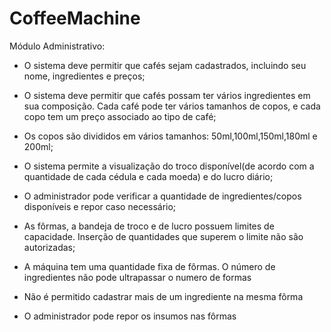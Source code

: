 # CoffeeMachine 
Módulo Administrativo:

 - O sistema deve permitir que cafés sejam cadastrados, incluindo seu nome, ingredientes e preços;

- O sistema deve permitir que cafés possam ter vários ingredientes em sua composição. Cada café pode ter vários tamanhos de copos, e cada copo tem um preço associado ao tipo de café;

- Os copos são divididos em vários tamanhos: 50ml,100ml,150ml,180ml e 200ml;

- O sistema permite a visualização do troco disponível(de acordo com a quantidade de cada cédula e cada moeda) e do lucro diário;

- O administrador pode verificar a quantidade de ingredientes/copos disponíveis e repor caso necessário;

- As fôrmas, a bandeja de troco e de lucro possuem limites de capacidade. Inserção de quantidades que superem o limite não são autorizadas;

- A máquina tem uma quantidade fixa de fôrmas. O número de ingredientes não pode ultrapassar o numero de formas

- Não é permitido cadastrar mais de um ingrediente na mesma fôrma 

- O administrador pode repor os insumos nas fôrmas

